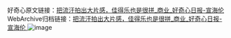 好奇心原文链接：[把流汗拍出大片感，佳得乐也是很拼_商业_好奇心日报-宣海伦 ](https://www.qdaily.com/articles/10073.html)
WebArchive归档链接：[把流汗拍出大片感，佳得乐也是很拼_商业_好奇心日报-宣海伦 ](http://web.archive.org/web/20190623155602/https://www.qdaily.com/articles/10073.html)
![image](http://ww3.sinaimg.cn/large/007d5XDply1g3vuyp5ffmj30u02o1nc7)